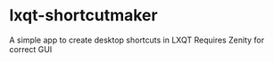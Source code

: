 # lxqt-shortcutmaker
A simple app to create desktop shortcuts in LXQT
Requires Zenity for correct GUI
